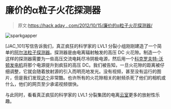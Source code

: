 # 廉价的α粒子火花探测器

> 原文:[https://hack aday . com/2012/10/15/廉价的α粒子火花探测器/](https://hackaday.com/2012/10/15/cheap-spark-detector-for-alpha-particles/)

![](../Images/3b4d5ac73c82b023eda76f99a4bc9e2c.png "sparkgapper")

[JAC_101]写信告诉我们，真正疯狂的科学家的 LVL1 分裂小组刚刚建造了一个简单的[阿尔法粒子探测器](http://wiki.lvl1.org/Alpha_Spark_Detector)。探测器是由电离辐射触发的高压 DC 火花隙。制造一个这样的探测器需要为一些高压交流电耗尽冷阴极电源，然后用一个[科克罗夫特-沃顿发电机](http://en.wikipedia.org/wiki/Cockcroft%E2%80%93Walton_generator)将那个电源提升到疯狂的高压 DC。我们被告知，一旦火花隙的距离被仔细调整，它就会随着放射源的引入而明亮地发光。没有视频，甚至没有运行的图片，但是我们发现[这个](https://carlwillis.wordpress.com/2011/09/17/a-simple-spark-detector-for-alpha-particles/)非常酷。也许所有的火花隙相关的射频杀死了他们的相机或什么，他们的网页至少承诺视频很快。

与此同时，看看真正疯狂的科学家的 LVL1 分裂集团的电离[云室](http://hackaday.com/2012/09/24/an-actively-cooled-cloud-chamber/)更多的放射性乐趣。